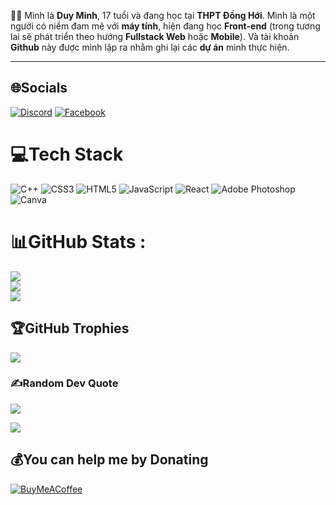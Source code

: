  <p>🐱‍💻 Mình là <b>Duy Minh</b>, 17 tuổi và đang học tại <b>THPT Đồng Hới</b>. Mình là một người có niềm đam mê với <b>máy tính</b>, hiện đang học <b>Front-end</b> (trong tương lai sẽ phát triển theo hướng <b>Fullstack Web</b> hoặc <b>Mobile</b>). Và tài khoản <b>Github</b> này được mình lập ra nhằm ghi lại các <b>dự án</b> mình thực hiện.</p>
 <hr>

## 🌐Socials
[![Discord](https://img.shields.io/badge/Discord-%237289DA.svg?logo=discord&logoColor=white)](htttps://discord.gg/minhtapcode) [![Facebook](https://img.shields.io/badge/Facebook-%231877F2.svg?logo=Facebook&logoColor=white)](https://facebook.com/duyminhhello/) 

# 💻Tech Stack
![C++](https://img.shields.io/badge/c++-%2300599C.svg?style=for-the-badge&logo=c%2B%2B&logoColor=white) ![CSS3](https://img.shields.io/badge/css3-%231572B6.svg?style=for-the-badge&logo=css3&logoColor=white) ![HTML5](https://img.shields.io/badge/html5-%23E34F26.svg?style=for-the-badge&logo=html5&logoColor=white) ![JavaScript](https://img.shields.io/badge/javascript-%23323330.svg?style=for-the-badge&logo=javascript&logoColor=%23F7DF1E) ![React](https://img.shields.io/badge/react-%2320232a.svg?style=for-the-badge&logo=react&logoColor=%2361DAFB) ![Adobe Photoshop](https://img.shields.io/badge/adobephotoshop-%2331A8FF.svg?style=for-the-badge&logo=adobephotoshop&logoColor=white) ![Canva](https://img.shields.io/badge/Canva-%2300C4CC.svg?style=for-the-badge&logo=Canva&logoColor=white)
# 📊GitHub Stats :
![](https://github-readme-stats.vercel.app/api?username=duyminhtapcode&theme=blueberry&hide_border=false&include_all_commits=false&count_private=false)<br/>
![](https://github-readme-streak-stats.herokuapp.com/?user=duyminhtapcode&theme=blueberry&hide_border=false)<br/>
![](https://github-readme-stats.vercel.app/api/top-langs/?username=duyminhtapcode&theme=blueberry&hide_border=false&include_all_commits=false&count_private=false&layout=compact)

## 🏆GitHub Trophies
![](https://github-trophies.vercel.app/?username=duyminhtapcode&theme=tokyonight&no-frame=false&no-bg=false&margin-w=4)

### ✍️Random Dev Quote
![](https://quotes-github-readme.vercel.app/api?type=horizontal&theme=tokyonight)

[![](https://visitcount.itsvg.in/api?id=duyminhtapcode&icon=0&color=0)](https://visitcount.itsvg.in)

  ## 💰You can help me by Donating
  [![BuyMeACoffee](https://img.shields.io/badge/Buy%20Me%20a%20Coffee-ffdd00?style=for-the-badge&logo=buy-me-a-coffee&logoColor=black)](#) 

  <!-- Proudly created with GPRM ( https://gprm.itsvg.in ) -->
  
